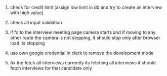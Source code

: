 1. check for credit limit (assign low limit in db and try to create an interview with high value)

2. check all input validation

3. if fo to the interview meeting page camera starts and if moving to any other route
the camera is not stopping, it should stop only after browser load its stopping

4. use own google credential in clerk to remove the development mode

5. fix the fetch all interviews currently its fetching all interviews it should fetch interviews for that candidate only